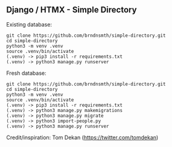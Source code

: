 ## Django / HTMX - Simple Directory

Existing database:

    git clone https://github.com/brndnsmth/simple-directory.git
    cd simple-directory
    python3 -m venv .venv
    source .venv/bin/activate
    (.venv) -> pip3 install -r requirements.txt
    (.venv) -> python3 manage.py runserver

Fresh database:

    git clone https://github.com/brndnsmth/simple-directory.git
    cd simple-directory
    python3 -m venv .venv
    source .venv/bin/activate
    (.venv) -> pip3 install -r requirements.txt
    (.venv) -> python3 manage.py makemigrations
    (.venv) -> python3 manage.py migrate
    (.venv) -> python3 import-people.py
    (.venv) -> python3 manage.py runserver

Credit/inspiration: Tom Dekan (https://twitter.com/tomdekan)